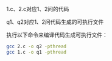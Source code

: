 1.c、2.c对应1、2问的代码

q1、q2对应1、2问代码生成的可执行文件

执行以下命令来编译代码生成可执行文件：
~~~bash
gcc 2.c -o q2 -pthread
gcc 1.c -o q1 -pthread
~~~

